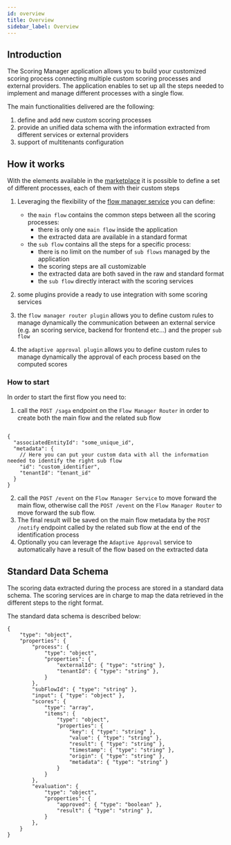 ```yaml
---
id: overview
title: Overview
sidebar_label: Overview
---
```

## Introduction

The Scoring Manager application allows you to build your customized scoring process connecting multiple custom scoring processes and external providers. The application enables to set up all the steps needed to implement and manage different processes with a single flow. 

The main functionalities delivered are the following:
1. define and add new custom scoring processes
2. provide an unified data schema with the information extracted from different services or external providers
3. support of multitenants configuration

## How it works

With the elements available in the [marketplace](../../marketplace/overview_marketplace) it is possible to define a set of different processes, each of them with their custom steps
1. Leveraging the flexibility of the [flow manager service](../../runtime_suite/flow-manager-service/overview) you can define:
    - the `main flow` contains the common steps between all the scoring processes:
        - there is only one `main flow` inside the application
        - the extracted data are available in a standard format
    - the `sub flow` contains all the steps for a specific process:
        - there is no limit on the number of `sub flows` managed by the application
        - the scoring steps are all customizable
        - the extracted data are both saved in the raw and standard format
        - the `sub flow` directly interact with the scoring services

2. some plugins provide a ready to use integration with some scoring services
3. the `flow manager router plugin` allows you to define custom rules to manage dynamically the communication between an external service (e.g. an scoring service, backend for frontend etc...) and the proper `sub flow`
4. the `adaptive approval plugin` allows you to define custom rules to manage dynamically the approval of each process based on the computed scores

### How to start

In order to start the first flow you need to:
1. call the `POST /saga` endpoint on the `Flow Manager Router` in order to create both the main flow and the related sub flow
```jsonc

{
  "associatedEntityId": "some_unique_id",
  "metadata": {
    // Here you can put your custom data with all the information needed to identify the right sub flow
    "id": "custom_identifier",
    "tenantId": "tenant_id"
  }
}

```
2. call the `POST /event` on the `Flow Manager Service` to move forward the main flow, otherwise call the `POST /event` on the `Flow Manager Router` to move forward the sub flow. 
3. The final result will be saved on the main flow metadata by the `POST /notify` endpoint called by the related sub flow at the end of the identification process
4. Optionally you can leverage the `Adaptive Approval` service to automatically have a result of the flow based on the extracted data

## Standard Data Schema

The scoring data extracted during the process are stored in a standard data schema.
The scoring services are in charge to map the data retrieved in the different steps to the right format. 

The standard data schema is described below:
```json5
{
    "type": "object",
    "properties": {
        "process": { 
            "type": "object",
            "properties": {
                "externalId": { "type": "string" },
                "tenantId": { "type": "string" },
            }
        },
        "subFlowId": { "type": "string" },
        "input": { "type": "object" },
        "scores": {
            "type": "array",
            "items": {
                "type": "object",
                "properties": {
                    "key": { "type": "string" },
                    "value": { "type": "string" },
                    "result": { "type": "string" },
                    "timestamp": { "type": "string" },
                    "origin": { "type": "string" },
                    "metadata": { "type": "string" }
                }
            }
        },
        "evaluation": { 
            "type": "object",
            "properties": {
                "approved": { "type": "boolean" },
                "result": { "type": "string" },
            }
        },
    }
}
```
